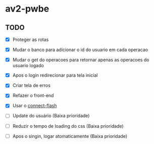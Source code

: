 # av2-pwbe

## TODO

- [x] Proteger as rotas
- [x] Mudar o banco para adicionar o id do usuario em cada operacao
- [x] Mudar o get do operacoes para retornar apenas as operacoes do usuario logado
- [x] Apos o login redirecionar para tela inicial
- [x] Criar tela de erros
- [x] Refazer o front-end
- [x] Usar o [connect-flash](https://www.npmjs.com/package/connect-flash)

- [ ] Update do usuário (Baixa prioridade)
- [ ] Reduzir o tempo de loading do css (Baixa prioridade)
- [ ] Apos o singin, logar atomaticamente (Baixa prioridade)
